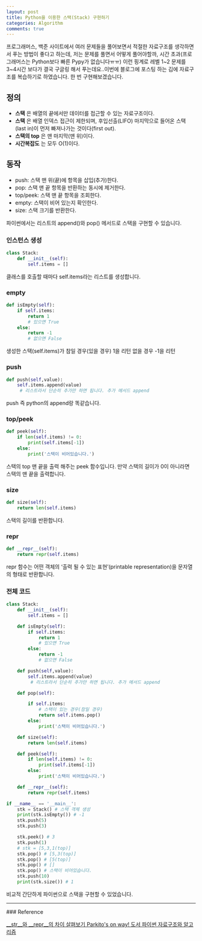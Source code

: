 ```yaml
---
layout: post
title: Python을 이용한 스택(Stack) 구현하기
categories: Algorithm
comments: true
---
```



프로그래머스, 백준 사이트에서 여러 문제들을 풀어보면서 적절한 자료구조를 생각하면서 푸는 방법이 좋다고 하는데,
저는 문제를 풀면서 어떻게 풀어야할까, 시간 초과(프로그래머스는 Python보다 빠른 Pypy가 없습니다ㅠㅠ)
이런 핑계로 레벨 1~2 문제를 3~4시간 보다가 결국 구글링 해서 푸는데요..이번에 블로그에 포스팅 하는 김에 자료구조를 복습하기로 하였습니다.
한 번 구현해보겠습니다.

## 정의
+ __스택__ 은 배열의 끝에서만 데이터를 접근할 수 있는 자료구조이다.
+ __스택__ 은 배열 인덱스 접근이 제한되며, 후입선출(LIFO) 마지막으로 들어온 스택(last in)이 먼저 빠져나가는 것이다(first out).
+ __스택의 top__ 은 맨 마지막(맨 위)이다.
+  __시간복잡도__ 는 모두 O(1)이다.




## 동작
+ push: 스택 맨 위(끝)에 항목을 삽입(추가)한다.
+ pop: 스택 맨 끝 항목을 반환하는 동시에 제거한다.
+ top/peek: 스택 맨 끝 항목을 조회한다.
+ empty: 스택이 비어 있는지 확인한다.
+ size: 스택 크기를 반환한다.

파이썬에서는 리스트의 append()와 pop() 메서드로 스택을 구현할 수 있습니다.
### 인스턴스 생성
~~~python
class Stack:
    def __init__(self):
        self.items = []
~~~
클래스를 호출할 때마다 self.items라는 리스트를 생성합니다.

### empty
~~~python
def isEmpty(self):
    if self.items:
        return 1
        # 있으면 True
    else:
        return -1
        # 없으면 False

~~~
생성한 스택(self.items)가 참일 경우(있을 경우) 1을 리턴 없을 경우 -1을 리턴

### push
~~~python
def push(self,value):
    self.items.append(value)
     # 리스트라서 단순히 추가만 하면 됩니다. 추가 메서드 append

~~~
push 즉 python의 append랑 똑같습니다.

### top/peek
~~~python
def peek(self):
    if len(self.items) != 0:
        print(self.items[-1])
    else:
        print('스택이 비어있습니다.')
~~~
스택의 top 맨 끝을 출력 해주는 peek 함수입니다.
만약 스택의 길이가 0이 아니라면 스택의 맨 끝을 출력합니다.

### size
~~~python
def size(self):
    return len(self.items)
~~~
스택의 길이를 반환합니다.

### repr
~~~python
def __repr__(self):
    return repr(self.items)
~~~

repr 함수는 어떤 객체의 ‘출력 될 수 있는 표현’(printable representation)을 문자열의 형태로 반환합니다.

### 전체 코드
~~~python
class Stack:
    def __init__(self):
        self.items = []

    def isEmpty(self):
        if self.items:
            return 1
            # 있으면 True
        else:
            return -1
            # 없으면 False

    def push(self,value):
        self.items.append(value)
         # 리스트라서 단순히 추가만 하면 됩니다. 추가 메서드 append

    def pop(self):

        if self.items:
            # 스택이 있는 경우(참일 경우)
            return self.items.pop()
        else:
            print('스택이 비어있습니다.')

    def size(self):
        return len(self.items)

    def peek(self):
        if len(self.items) != 0:
            print(self.items[-1])
        else:
            print('스택이 비어있습니다.')

    def __repr__(self):
        return repr(self.items)

if __name__ == '__main__':
    stk = Stack() # 스택 객체 생성
    print(stk.isEmpty()) # -1
    stk.push(5)
    stk.push(3)

    stk.peek() # 3
    stk.push(1)
    # stk = [5,3,1(top)]
    stk.pop() # [5,3(top)]
    stk.pop() # [5(top)]
    stk.pop() # []
    stk.pop() # 스택이 비어있습니다.
    stk.push(10)
    print(stk.size()) # 1

~~~
비교적 간단하게 파이썬으로 스택을 구현할 수 있었습니다.
<hr>
### Reference

[__str__와 __repr__의 차이 살펴보기 Parkito's on way! ](https://shoark7.github.io/programming/python/difference-between-__repr__-vs-__str__)
[도서 파이썬 자료구조와 알고리즘](http://www.yes24.com/Product/Goods/74971408)
